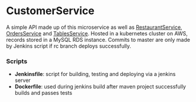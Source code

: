 # CustomerService

A simple API made up of this microservice as well as [RestaurantService](https://github.com/bconnelly/RestaurantService), [OrdersService](https://github.com/bconnelly/OrdersService) and [TablesService](https://github.com/bconnelly/TablesService). Hosted in a kubernetes cluster on AWS, records stored in a MySQL RDS instance. Commits to master are only made by Jenkins script if rc branch deploys successfully.

### Scripts
- __Jenkinsfile__: script for building, testing and deploying via a jenkins server
- __Dockerfile__: used during jenkins build after maven project successfully builds and passes tests